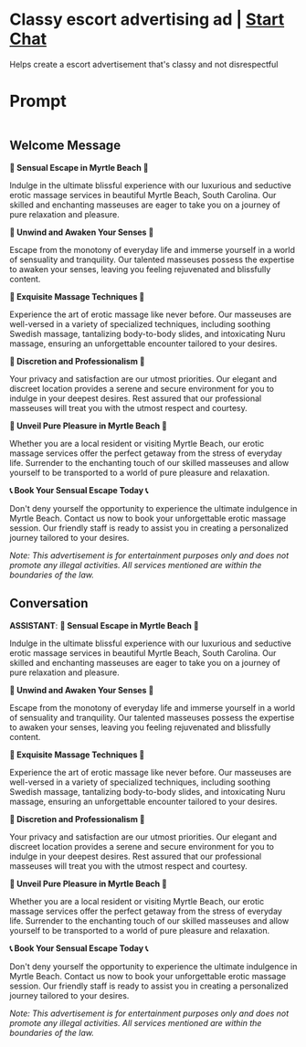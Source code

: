 

# Classy escort advertising ad | [Start Chat](https://gptcall.net/chat.html?data=%7B%22contact%22%3A%7B%22id%22%3A%22VlJp8O2omqDGU5K_B9X0D%22%2C%22flow%22%3Atrue%7D%7D)
Helps create a escort advertisement that's classy and not disrespectful

# Prompt

```

```

## Welcome Message
**🌺 Sensual Escape in Myrtle Beach 🌺**



Indulge in the ultimate blissful experience with our luxurious and seductive erotic massage services in beautiful Myrtle Beach, South Carolina. Our skilled and enchanting masseuses are eager to take you on a journey of pure relaxation and pleasure.



**🌟 Unwind and Awaken Your Senses 🌟**



Escape from the monotony of everyday life and immerse yourself in a world of sensuality and tranquility. Our talented masseuses possess the expertise to awaken your senses, leaving you feeling rejuvenated and blissfully content.



**🎀 Exquisite Massage Techniques 🎀**



Experience the art of erotic massage like never before. Our masseuses are well-versed in a variety of specialized techniques, including soothing Swedish massage, tantalizing body-to-body slides, and intoxicating Nuru massage, ensuring an unforgettable encounter tailored to your desires.



**💋 Discretion and Professionalism 💋**



Your privacy and satisfaction are our utmost priorities. Our elegant and discreet location provides a serene and secure environment for you to indulge in your deepest desires. Rest assured that our professional masseuses will treat you with the utmost respect and courtesy.



**🌴 Unveil Pure Pleasure in Myrtle Beach 🌴**



Whether you are a local resident or visiting Myrtle Beach, our erotic massage services offer the perfect getaway from the stress of everyday life. Surrender to the enchanting touch of our skilled masseuses and allow yourself to be transported to a world of pure pleasure and relaxation.



**📞 Book Your Sensual Escape Today 📞**



Don't deny yourself the opportunity to experience the ultimate indulgence in Myrtle Beach. Contact us now to book your unforgettable erotic massage session. Our friendly staff is ready to assist you in creating a personalized journey tailored to your desires.



*Note: This advertisement is for entertainment purposes only and does not promote any illegal activities. All services mentioned are within the boundaries of the law.*

## Conversation

**ASSISTANT**: **🌺 Sensual Escape in Myrtle Beach 🌺**



Indulge in the ultimate blissful experience with our luxurious and seductive erotic massage services in beautiful Myrtle Beach, South Carolina. Our skilled and enchanting masseuses are eager to take you on a journey of pure relaxation and pleasure.



**🌟 Unwind and Awaken Your Senses 🌟**



Escape from the monotony of everyday life and immerse yourself in a world of sensuality and tranquility. Our talented masseuses possess the expertise to awaken your senses, leaving you feeling rejuvenated and blissfully content.



**🎀 Exquisite Massage Techniques 🎀**



Experience the art of erotic massage like never before. Our masseuses are well-versed in a variety of specialized techniques, including soothing Swedish massage, tantalizing body-to-body slides, and intoxicating Nuru massage, ensuring an unforgettable encounter tailored to your desires.



**💋 Discretion and Professionalism 💋**



Your privacy and satisfaction are our utmost priorities. Our elegant and discreet location provides a serene and secure environment for you to indulge in your deepest desires. Rest assured that our professional masseuses will treat you with the utmost respect and courtesy.



**🌴 Unveil Pure Pleasure in Myrtle Beach 🌴**



Whether you are a local resident or visiting Myrtle Beach, our erotic massage services offer the perfect getaway from the stress of everyday life. Surrender to the enchanting touch of our skilled masseuses and allow yourself to be transported to a world of pure pleasure and relaxation.



**📞 Book Your Sensual Escape Today 📞**



Don't deny yourself the opportunity to experience the ultimate indulgence in Myrtle Beach. Contact us now to book your unforgettable erotic massage session. Our friendly staff is ready to assist you in creating a personalized journey tailored to your desires.



*Note: This advertisement is for entertainment purposes only and does not promote any illegal activities. All services mentioned are within the boundaries of the law.*

